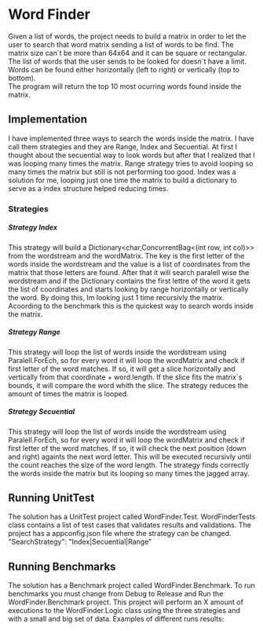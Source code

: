 # Word Finder

Given a list of words, the project needs to build a matrix in order to let the user to search that word matrix sending a list of words to be find. The matrix size can´t be more than 64x64 and it can be square or rectangular. The list of words that the user sends to be looked for doesn´t have a limit.
Words can be found either horizontally (left to right) or vertically (top to bottom).  
The program will return the top 10 most ocurring words found inside the matrix.

## Implementation

I have implemented three ways to search the words inside the matrix. I have call them strategies and they are Range, Index and Secuential. At first I thought about the secuential way to look words but after that I realized that I was looping many times the matrix. 
Range strategy tries to avoid looping so many times the matrix but still is not performing too good. 
Index was a solution for me, looping just one time the matrix to build a dictionary to serve as a index structure helped reducing times. 

### Strategies

##### Strategy Index

This strategy will build a Dictionary<char,ConcurrentBag<(int row, int col)>> from the wordstream and the wordMatrix. The key is the first letter of the words inside the wordstream and the value is a list of coordinates from the matrix that those letters are found. 
After that it will search paralell wise the wordstream and if the Dictionary contains the first lettre of the word it gets the list of coordinates and starts looking by range horizontally or vertically the word. 
By doing this, Im looking just 1 time recursivly the matrix.
Acoording to the benchmark this is the quickest way to search words inside the matrix. 

##### Strategy Range

This strategy will loop the list of words inside the wordstream using Paralell.ForEch, so for every word it will loop the wordMatrix and check if first letter of the word matches. 
If so, it will get a slice horizontally and vertically from that coordinate + word.length. 
If the slice fits the matrix´s bounds, it will compare the word whith the slice. 
The strategy reduces the amount of times the matrix is looped.


##### Strategy Secuential

This strategy will loop the list of words inside the wordstream using Paralell.ForEch, so for every word it will loop the wordMatrix and check if first letter of the word matches. 
If so, it will check the next position (down and right) againts the next word letter. This will be executed recursivly until the count reaches the size of the word length. 
The strategy finds correctly the words inside the matrix but its looping so many times the jagged array.  

## Running UnitTest

The solution has a UnitTest project called WordFinder.Test. WordFinderTests class contains a list of test cases that validates results and validations.
The project has a appconfig.json file where the strategy can be changed.
"SearchStrategy": "Index|Secuential|Range"

## Running Benchmarks

The solution has a Benchmark project called WordFinder.Benchmark. To run benchmarks you must change from Debug to Release and Run the WordFinder.Benchmark project. This project will perform an X amount of executions to the WordFinder.Logic class using the three strategies and with a small and big set of data. 
Examples of different runs results:


